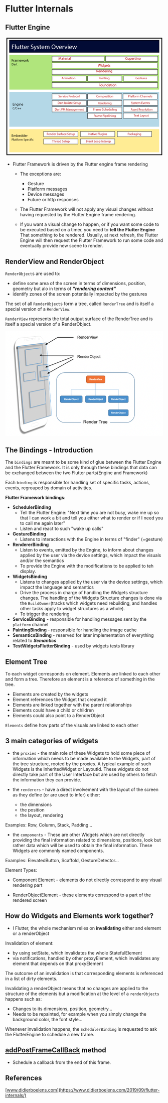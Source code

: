 # Flutter Internals

## Flutter Engine

![Flutter Architecture](../images/flutter-lecture/flutter-architecture2.png)

 - Flutter Framework is driven by the Flutter engine frame rendering
    - The exceptions are:
        - Gesture
        - Platform messages
        - Device messages
        - Future or http responses

    - The Flutter Framework will not apply any visual changes without having requested by the Flutter Engine frame rendering.

    - If you want a visual change to happen, or if you want some code to be executed based on a timer, you need to **tell the Flutter Engine** That something to be rendered. Usually, at next refresh, the Flutter Engine will then request the Flutter Framework to run some code and eventually provide new scene to render.

## RenderView and RenderObject

`RenderObject`s are used to: 
  - define some area of the screen in terms of dimensions, position, geometry but alo in terms of ***"rendering content"***
  - identify zones of the screen potentially impacted by the gestures

The set of all `RenderObject`s form a tree, called `RenderTree` and is itself a special version of a `RenderView`.

`RenderView` represents the total output surface of the RenderTree and is itself a special version of a RenderObject.

![Render Tree](../images/flutter-lecture/render_tree.png)

## The Bindings - Introduction

The `bindings` are meant to be some kind of glue between the Flutter Engine and the Flutter Framework. It is only through these bindings that data can be exchanged between the two Flutter parts(Engine and Framework)

Each `binding` is responsible for handling set of specific tasks, actions, events, regrouped by domain of activities.

**Flutter Framework bindings**:
- **SchedulerBinding**
    - Tell the Flutter Engine: "Next time you are not busy, wake me up so that I can work a bit and tell you either what to render or if I need you to call me again later"
    - Listen and react to such "wake up calls"
- **GestureBinding**
    - Listens to interactions with the Engine in terms of "finder" (=gesture)
- **RendererBinding**
    - Listen to events, emitted by the Engine, to inform about changes applied by the user via the device settings, which impact the visuals and/or the semantics
    - To provide the Engine with the modifications to be applied to teh display.
- **WidgetsBinding**
    - Listens to changes applied by the user via the device settings, which impact the language and semantics
    - Drive the process in charge of handling the Widgets structure changes. The handling of the Widgets Structure changes is done via the `BuildOwner`(tracks which widgets need rebuilding, and handles other tasks apply to widget structures as a whole). 
    - To trigger the rendering
- **ServiceBinding** - responsible for handling messages sent by the `platform` channel
- **PaintingBinding** - responsible for handling the image cache
- **SemanticsBinding** - reserved for later implementation of everything related to ***Semantics***
- **TestWidgetsFlutterBinding** - used by widgets tests library


## Element Tree

To each widget corresponds on element. Elements are linked to each other and form a tree. Therefore an element is a reference of something in the tree.

 - Elements are created by the widgets
 - Element references the Widget that created it
 - Elements are linked together with the parent relationships
 - Elements could have a child or children
 - Elements could also point to a RenderObject

 `Elements` define how parts of the visuals are linked to each other


## 3 main categories of widgets

- the `proxies` - the main role of these Widgets to hold some piece of information which needs to be made available to the Widgets, part of the tree structure, rooted by the proxies. A typical example of such Widgets is the InheritedWidget or LayoutId. These widgets do not directly take part of the User Interface but are used by others to fetch the information they can provide.

- the `renderers` - have a direct involvement with the layout of the screen as they define (or are used to infer) either: 
    - the dimensions
    - the position
    - the layout, rendering

Examples: Row, Column, Stack, Padding...

- the `components` - These are other Widgets which are not directly providing the final information related to dimensions, positions, look but rather data which will be used to obtain the final information. These Widgets are commonly named components.

Examples: ElevatedButton, Scaffold, GestureDetector...

Element Types: 
 - Component Element - elements do not directly correspond to any visual rendering part

 - RenderObjectElement - these elements correspond to a part of the rendered screen


## How do Widgets and Elements work together? 

- I Flutter, the whole mechanism relies on **invalidating** either and element or a renderObject

Invalidation of element:
- by using setState, which invalidates the whole StatefulElement
- via notifications, handled by other proxyElement, which invalidates any element that depends on that proxyElement

The outcome of an invalidation is that corresponding elements is referenced in a list of dirty elements.

Invalidating a renderObject means that no changes are applied to the structure of the elements but a modification at the level of a `renderObjects` happens such as:
- Changes to its dimensions, position, geometry...
- Needs to be repainted, for example when you simply change the background color, the font style...

Whenever invalidation happens, the `SchedulerBinding` is requested to ask the FlutterEngine to schedule a new frame.

## [addPostFrameCallBack](https://api.flutter.dev/flutter/scheduler/SchedulerBinding/addPostFrameCallback.html) method

- Schedule a callback from the end of this frame. 


## References

[www.didierboelens.com](https://www.didierboelens.com/2019/09/flutter-internals/)
